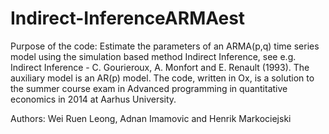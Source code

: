 # Indirect-InferenceARMAest
Purpose of the code: Estimate the parameters of an ARMA(p,q) time series model using the simulation based method
Indirect Inference, see e.g. Indirect Inference - C. Gourieroux, A. Monfort and E. Renault (1993). The auxiliary model is an AR(p) model.
The code, written in Ox, is a solution to the summer course exam in Advanced programming in quantitative economics 
in 2014 at Aarhus University.

Authors: Wei Ruen Leong, Adnan Imamovic and Henrik Markociejski

